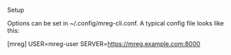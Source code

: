 Setup

Options can be set in ~/.config/mreg-cli.conf. A typical config file looks like this:

[mreg]
USER=mreg-user
SERVER=https://mreg.example.com:8000
